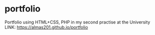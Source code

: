 # portfolio
Portfolio using HTML+CSS, PHP in my second practise at the University
LINK: https://almas201.github.io/portfolio
